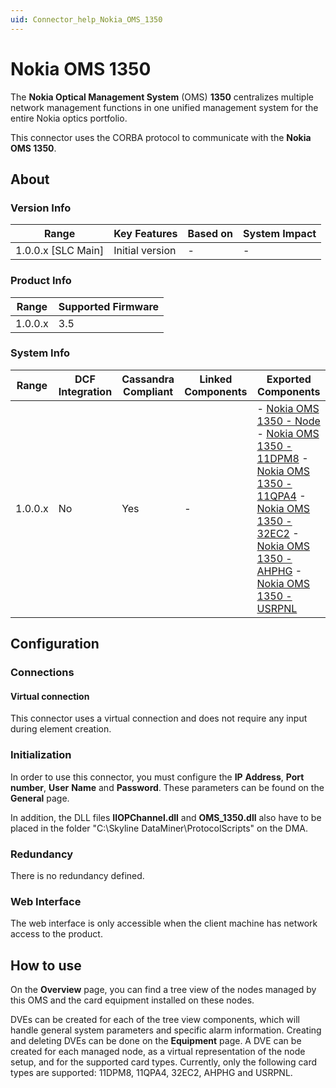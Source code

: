 ```yaml
---
uid: Connector_help_Nokia_OMS_1350
---
```


# Nokia OMS 1350

The **Nokia Optical Management System** (OMS) **1350** centralizes multiple network management functions in one unified management system for the entire Nokia optics portfolio.

This connector uses the CORBA protocol to communicate with the **Nokia OMS 1350**.

## About

### Version Info

| **Range**            | **Key Features** | **Based on** | **System Impact** |
|----------------------|------------------|--------------|-------------------|
| 1.0.0.x \[SLC Main\] | Initial version  | \-           | \-                |

### Product Info

| **Range** | **Supported Firmware** |
|-----------|------------------------|
| 1.0.0.x   | 3.5                    |

### System Info

| **Range** | **DCF Integration** | **Cassandra Compliant** | **Linked Components** | **Exported Components**                                                                                                                                                                                                                                                                                                                                                                                                                                                                        |
|-----------|---------------------|-------------------------|-----------------------|------------------------------------------------------------------------------------------------------------------------------------------------------------------------------------------------------------------------------------------------------------------------------------------------------------------------------------------------------------------------------------------------------------------------------------------------------------------------------------------------|
| 1.0.0.x   | No                  | Yes                     | \-                    | \- [Nokia OMS 1350 - Node](xref:Connector_help_Nokia_OMS_1350_-_Node) - [Nokia OMS 1350 - 11DPM8](xref:Connector_help_Nokia_OMS_1350_-_11DPM8) - [Nokia OMS 1350 - 11QPA4](xref:Connector_help_Nokia_OMS_1350_-_11QPA4) - [Nokia OMS 1350 - 32EC2](xref:Connector_help_Nokia_OMS_1350_-_32EC2) - [Nokia OMS 1350 - AHPHG](xref:Connector_help_Nokia_OMS_1350_-_AHPHG) - [Nokia OMS 1350 - USRPNL](xref:Connector_help_Nokia_OMS_1350_-_USRPNL) |

## Configuration

### Connections

#### Virtual connection

This connector uses a virtual connection and does not require any input during element creation.

### Initialization

In order to use this connector, you must configure the **IP** **Address**, **Port** **number**, **User** **Name** and **Password**. These parameters can be found on the **General** page.

In addition, the DLL files **IIOPChannel.dll** and **OMS_1350.dll** also have to be placed in the folder "C:\Skyline DataMiner\ProtocolScripts" on the DMA.

### Redundancy

There is no redundancy defined.

### Web Interface

The web interface is only accessible when the client machine has network access to the product.

## How to use

On the **Overview** page, you can find a tree view of the nodes managed by this OMS and the card equipment installed on these nodes.

DVEs can be created for each of the tree view components, which will handle general system parameters and specific alarm information. Creating and deleting DVEs can be done on the **Equipment** page. A DVE can be created for each managed node, as a virtual representation of the node setup, and for the supported card types. Currently, only the following card types are supported: 11DPM8, 11QPA4, 32EC2, AHPHG and USRPNL.
